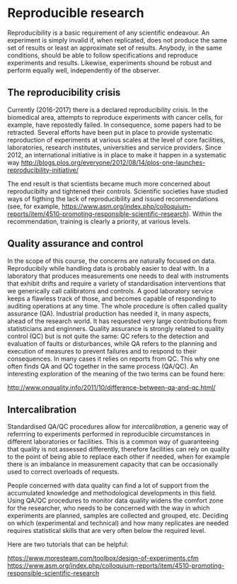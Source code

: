 Reproducible research
=====================
Reproducibility is a basic requirement of any scientific endeavour. An experiment is simply invalid if, when replicated, 
does not produce the same set of results or least an approximate set of results. Anybody, in the same conditions, should 
be able to follow specifications and reproduce experiments and results. Likewise, experiments shound be robust and perform
 equally well, independently of the observer.

The reproducibility crisis
--------------------------
Currently (2016-2017) there is a declared reproducibility crisis. In the biomedical area, attempts to reproduce experiments 
with cancer cells, for example, have repostedly failed. In consequence, some papers had to be retracted. Several efforts have
 been put in place to provide systematic reproduction of experiments at various scales at the level of core facilities, 
laboratories, research institutes, universities and service providers. Since 2012, an international initiative is in place 
to make it happen in a systematic way http://blogs.plos.org/everyone/2012/08/14/plos-one-launches-reproducibility-initiative/

The end result is that scientists became much more concerned about reproducibilty and tightened their controls. Scientific 
societies have studied ways of figthing the lack of reproducibility and issued recommendations (see, for example, 
https://www.asm.org/index.php/colloquium-reports/item/4510-promoting-responsible-scientific-research). Within the 
recommendation, training is clearly a priority, at various levels.

Quality assurance and control
-----------------------------
In the scope of this course, the concerns are naturally focused on data. Reproducibily while handling data is probably easier 
to deal with. In a laboratory that produces measurements one needs to deal with instruments that exhibit drifts and require 
a variety of standardisation interventions that we generically call calibratons and controls. A good laboratory service keeps a 
flawless track of those, and becomes capable of responding to auditing operations at any time. The whole procedure is often 
called quality assurance (QA). Industrial production has needed it, in many aspects, ahead of the research world. It has 
requested very large contributions from statisticians and enginners. Quality assurance is strongly related to quality control 
(QC) but is not quite the same: QC refers to the detection and evaluation of faults or disturbances, while QA refers to the 
planning and execution of measures to prevent failures and to respond to their consequences. In many cases it relies on reports 
from QC. This why one often finds QA and QC together in the same process (QA/QC). An interesting exploration of the meaning of 
the two terms can be found here:

http://www.onquality.info/2011/10/difference-between-qa-and-qc.html/

Intercalibration
----------------
Standardised QA/QC procedures allow for _intercalibration_, a generic way of referrring to experiments performed in 
reproducible circumstances in different laboratories or facilities. This is a common way of guaranteeing that quality is not 
assessed differently, therefore facilities can rely on quality to the point of being able to replace each other if needed, when 
for example there is an imbalance in measurement capacity that can be occasionally used to correct overloads of requests.

People concerned with data quality can find a lot of support from the accumulated knowledge and methodological developments in 
this field. Using QA/QC procedures to monitor data quality widens the comfort zone for the researcher, who needs to be concerned 
with the way in which experiments are planned, samples are collected and grouped, etc. Deciding on which (experimental and 
technical) and how many replicates are needed requires statistical skills that are very often below the required level.  

Here are two tutorials that can be helpful:

https://www.moresteam.com/toolbox/design-of-experiments.cfm
https://www.asm.org/index.php/colloquium-reports/item/4510-promoting-responsible-scientific-research



 
